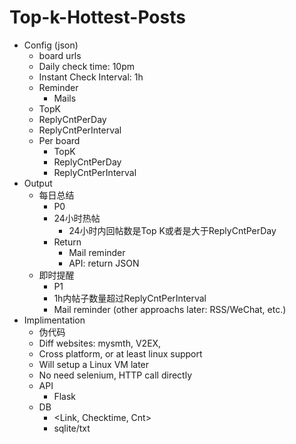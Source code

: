 # Top-k-Hottest-Posts

- Config (json)
    - board urls
    - Daily check time: 10pm
    - Instant Check Interval: 1h
    - Reminder
        - Mails
    - TopK
    - ReplyCntPerDay
    - ReplyCntPerInterval
    - Per board
        - TopK
        - ReplyCntPerDay
        - ReplyCntPerInterval
- Output
    - 每日总结
        - P0
        - 24小时热帖
            - 24小时内回帖数是Top K或者是大于ReplyCntPerDay
        - Return
            - Mail reminder
            - API: return JSON
    - 即时提醒
        - P1
        - 1h内帖子数量超过ReplyCntPerInterval
        - Mail reminder (other approachs later: RSS/WeChat, etc.)
- Implimentation
    - 伪代码
    - Diff websites: mysmth, V2EX,
    - Cross platform, or at least linux support
    - Will setup a Linux VM later
    - No need selenium, HTTP call directly
    - API
        - Flask
    - DB
        - <Link, Checktime, Cnt>
        - sqlite/txt

